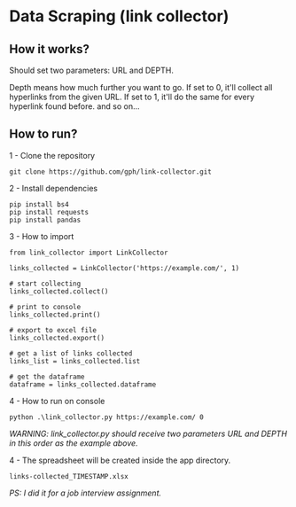 # Data Scraping (link collector)

## How it works?
Should set two parameters: URL and DEPTH.

Depth means how much further you want to go.
If set to 0, it'll collect all hyperlinks from the given URL.
If set to 1, it'll do the same for every hyperlink found before.
and so on...

## How to run?
1 - Clone the repository
```
git clone https://github.com/gph/link-collector.git
```

2 - Install dependencies
```
pip install bs4
pip install requests
pip install pandas
```
3 - How to import

```
from link_collector import LinkCollector

links_collected = LinkCollector('https://example.com/', 1)

# start collecting
links_collected.collect()

# print to console
links_collected.print()

# export to excel file
links_collected.export()

# get a list of links collected
links_list = links_collected.list

# get the dataframe
dataframe = links_collected.dataframe
```

4 - How to run on console
```
python .\link_collector.py https://example.com/ 0 
```
<i>WARNING: link_collector.py should receive two parameters URL and DEPTH in this order as the example above.</i>

4 - The spreadsheet will be created inside the app directory.
```
links-collected_TIMESTAMP.xlsx
```

<i>PS: I did it for a job interview assignment.</i>
